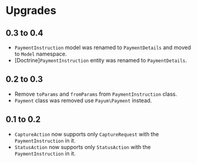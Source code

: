 # Upgrades

## 0.3 to 0.4

* `PaymentInstruction` model was renamed to `PaymentDetails` and moved to `Model` namespace.
* [Doctrine]`PaymentInstruction` entity was renamed to `PaymentDetails`.

## 0.2 to 0.3

* Remove `toParams` and `fromParams` from `PaymentInstruction` class.
* `Payment` class was removed use `Payum\Payment` instead.

## 0.1 to 0.2

* `CaptureAction` now supports only `CaptureRequest` with the `PaymentInstruction` in it.
* `StatusAction` now supports only `StatusAction` with the `PaymentInstruction` in it.